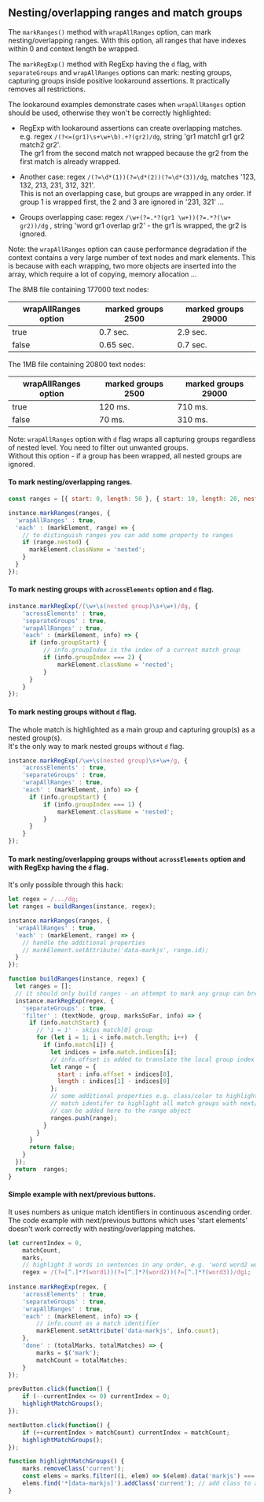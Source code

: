 
## Nesting/overlapping ranges and match groups

The `markRanges()` method with `wrapAllRanges` option, can mark nesting/overlapping ranges. With this option, all ranges that have indexes within 0 and context length be wrapped.  

The `markRegExp()` method with RegExp having the `d` flag, with `separateGroups` and `wrapAllRanges` options can mark:
nesting groups, capturing groups inside positive lookaround assertions. It practically removes all restrictions.  

The lookaround examples demonstrate cases when `wrapAllRanges` option should be used, otherwise they won't be correctly highlighted:

* RegExp with lookaround assertions can create overlapping matches.  
  e.g. regex `/(?<=(gr1)\s+\w+\b).+?(gr2)/dg`,  string 'gr1 match1 gr1 gr2 match2 gr2'.  
  The gr1 from the second match not wrapped because the gr2 from the first match is already wrapped.

* Another case: regex `/(?=\d*(1))(?=\d*(2))(?=\d*(3))/dg`, matches '123, 132, 213, 231, 312, 321'.  
  This is not an overlapping case, but groups are wrapped in any order. If group 1 is wrapped first, the 2 and 3 are ignored in '231, 321' ...  

* Groups overlapping case: regex `/\w+(?=.*?(gr1 \w+))(?=.*?(\w+ gr2))/dg` , string 'word gr1 overlap gr2' - the gr1 is wrapped, the gr2 is ignored.

Note: the `wrapAllRanges` option can cause performance degradation if the context contains a very large number of text nodes and mark elements. 
This is because with each wrapping, two more objects are inserted into the array, which require a lot of copying, memory allocation ...

The 8MB file containing 177000 text nodes:

|  wrapAllRanges option  |  marked groups 2500  |  marked groups 29000  |
|------------------------|----------------------|-----------------------|
|        true            |       0.7 sec.       |      2.9 sec.         |
|        false           |       0.65 sec.      |      0.7 sec.         |

The 1MB file containing 20800 text nodes:

|  wrapAllRanges option  |  marked groups 2500  |  marked groups 29000  |
|------------------------|----------------------|-----------------------|
|        true            |       120 ms.        |      710 ms.          |
|        false           |       70 ms.         |      310 ms.          |

Note: `wrapAllRanges` option with `d` flag wraps all capturing groups regardless of nested level. You need to filter out unwanted groups.  
Without this option - if a group has been wrapped, all nested groups are ignored.

#### To mark nesting/overlapping ranges.
``` js
const ranges = [{ start: 0, length: 50 }, { start: 10, length: 20, nested: true }, ..];

instance.markRanges(ranges, {
  'wrapAllRanges' : true,
  'each' : (markElement, range) => {
    // to distinguish ranges you can add some property to ranges
    if (range.nested) {
      markElement.className = 'nested';
    }
  }
});
```

#### To mark nesting groups with `acrossElements` option and `d` flag.
``` js
instance.markRegExp(/(\w+\s(nested group)\s+\w+)/dg, {
    'acrossElements' : true,
    'separateGroups' : true,
    'wrapAllRanges' : true,
    'each' : (markElement, info) => {
      if (info.groupStart) {
          // info.groupIndex is the index of a current match group
          if (info.groupIndex === 2) {
              markElement.className = 'nested';
          }
      }
    }
});
```

#### To mark nesting groups without `d` flag.
The whole match is highlighted as a main group and capturing group(s) as a nested group(s).  
It's the only way to mark nested groups without `d` flag.
``` js
instance.markRegExp(/\w+\s(nested group)\s+\w+/g, {
    'acrossElements' : true,
    'separateGroups' : true,
    'wrapAllRanges' : true,
    'each' : (markElement, info) => {
      if (info.groupStart) {
          if (info.groupIndex === 1) {
              markElement.className = 'nested';
          }
      }
    }
});
```

#### To mark nesting/overlapping groups without `acrossElements` option and with RegExp having the `d` flag.
It's only possible through this hack:
``` js
let regex = /.../dg;
let ranges = buildRanges(instance, regex);

instance.markRanges(ranges, {
  'wrapAllRanges' : true,
  'each' : (markElement, range) => {
    // handle the additional properties
    // markElement.setAttribute('data-markjs', range.id);
  }
});

function buildRanges(instance, regex) {
  let ranges = [];
  // it should only build ranges - an attempt to mark any group can break regex normal workflow
  instance.markRegExp(regex, {
    'separateGroups' : true,
    'filter' : (textNode, group, marksSoFar, info) => {
      if (info.matchStart) {
        // 'i = 1' - skips match[0] group
        for (let i = 1; i < info.match.length; i++)  {
          if (info.match[i]) {
            let indices = info.match.indices[i];
            // info.offset is added to translate the local group index to the absolute one
            let range = {
              start : info.offset + indices[0],
              length : indices[1] - indices[0]
            };
            // some additional properties e.g. class/color to highlight nested group,
            // match identifer to highlight all match groups with next/previous buttons ...
            // can be added here to the range object
            ranges.push(range);
          }
        }
      }
      return false;
    }
  });
  return  ranges;
}
```

#### Simple example with next/previous buttons.
It uses numbers as unique match identifiers in continuous ascending order.
The code example with next/previous buttons which uses 'start elements' doesn't work correctly with nesting/overlapping matches.
``` js
let currentIndex = 0,
    matchCount,
    marks,
    // highlight 3 words in sentences in any order, e.g. 'word word2 word word3 word word1.'
    regex = /(?=[^.]*?(word1))(?=[^.]*?(word2))(?=[^.]*?(word3))/dgi;
    
instance.markRegExp(regex, {
    'acrossElements' : true,
    'separateGroups' : true,
    'wrapAllRanges' : true,
    'each' : (markElement, info) => {
        // info.count as a match identifier
        markElement.setAttribute('data-markjs', info.count);
    },
    'done' : (totalMarks, totalMatches) => {
        marks = $('mark');
        matchCount = totalMatches;
    }
});

prevButton.click(function() {
    if (--currentIndex <= 0) currentIndex = 0;
    highlightMatchGroups();
});

nextButton.click(function() {
    if (++currentIndex > matchCount) currentIndex = matchCount;
    highlightMatchGroups();
});

function highlightMatchGroups() {
    marks.removeClass('current');
    const elems = marks.filter((i, elem) => $(elem).data('markjs') === currentIndex).addClass('current');
    elems.find('*[data-markjs]').addClass('current'); // add class to all descendant too
}
```
